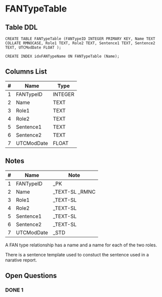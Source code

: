 # FANTypeTable

## Table DDL

```
CREATE TABLE FANTypeTable (FANTypeID INTEGER PRIMARY KEY, Name TEXT COLLATE RMNOCASE, Role1 TEXT, Role2 TEXT, Sentence1 TEXT, Sentence2 TEXT, UTCModDate FLOAT );

CREATE INDEX idxFANTypeName ON FANTypeTable (Name);
```

## Columns List

| #   | Name       | Type    |
| --- | ---------- | ------- |
| 1   | FANTypeID  | INTEGER |
| 2   | Name       | TEXT    |
| 3   | Role1      | TEXT    |
| 4   | Role2      | TEXT    |
| 5   | Sentence1  | TEXT    |
| 6   | Sentence2  | TEXT    |
| 7   | UTCModDate | FLOAT   |
 
## Notes

| #   | Name       | Note            |
| --- | ---------- | --------------- |
| 1   | FANTypeID  | _PK             |
| 2   | Name       | _TEXT-SL  _RMNC |
| 3   | Role1      | _TEXT-SL        |
| 4   | Role2      | _TEXT-SL        |
| 5   | Sentence1  | _TEXT-SL        |
| 6   | Sentence2  | _TEXT-SL        |
| 7   | UTCModDate | _STD            |

A FAN type relationship has a name and a name for each of the two roles.

There is a sentence template used to constuct the sentence used in a narative report.


## Open Questions

### DONE 1